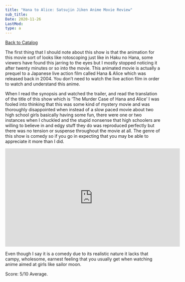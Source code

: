 ```yaml
---
title: "Hana to Alice: Satsujin Jiken Anime Movie Review"
sub_title:
Date: 2020-11-26
LastMod:
type: a
---
```


[Back to Catalog](/)

The first thing that I should note about this show is that the animation for this movie sort of looks like rotoscoping just like in Haku no Hana, some viewers have found this jarring to the eyes but I mostly stopped noticing it after twenty minutes or so into the movie. This animated movie is actually a prequel to a Japanese live action film called Hana & Alice which was released back in 2004. You don’t need to watch the live action film in order to watch and understand this anime.

When I read the synopsis and watched the trailer, and read the translation of the title of this show which is ‘The Murder Case of Hana and Alice’ I was fooled into thinking that this was some kind of mystery movie and was thoroughly disappointed when instead of a slow paced movie about two high school girls basically having some fun, there were one or two instances when I chuckled and the stupid nonsense that high schoolers are willing to believe in and edgy stuff they do was reproduced perfectly but there was no tension or suspense throughout the movie at all. The genre of this show is comedy so if you go in expecting that you may be able to appreciate it more than I did.

<iframe width="560" height="315" src="https://www.youtube.com/embed/G5mvgbq7wZQ" title="YouTube video player" frameborder="0" allow="accelerometer; autoplay; clipboard-write; encrypted-media; gyroscope; picture-in-picture" allowfullscreen></iframe>

Even though I say it is a comedy due to its realistic nature it lacks that campy, wholesome, earnest feeling that you usually get when watching anime aimed at girls like sailor moon.

Score: 5/10 Average.
